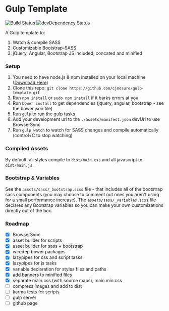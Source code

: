 Gulp Template
=============

[![Build Status](https://travis-ci.org/cjmosure/gulp-template.svg?branch=master)](https://travis-ci.org/cjmosure/gulp-template) [![devDependency Status](https://david-dm.org/cjmosure/gulp-template/dev-status.svg)](https://david-dm.org/cjmosure/gulp-template#info=devDependencies)


A Gulp template to:

1. Watch & compile SASS
2. Customizable Bootstrap-SASS
3. jQuery, Angular, Bootstrap JS included, concated and minified

### Setup

1. You need to have node.js & npm installed on your local machine ([Download Here](https://nodejs.org))
2. Clone this repo: `git clone https://github.com/cjmosure/gulp-template.git`
3. Run `npm install` or `sudo npm install` if it barks errors at you
4. Run `bower install` to get dependencies (jquery, angular, bootstrap - see the bower.json file) 
5. Run `gulp` to run the gulp tasks
6. Add your development url to the `./assets/manifest.json` devUrl to use BrowserSync 
7. Run `gulp watch` to watch for SASS changes and compile automatically (control+C to stop watching)

### Compiled Assets

By default, all styles compile to `dist/main.css` and all javascript to `dist/main.js`.

### Bootstrap & Variables

See the `assets/sass/_bootstrap.scss` file - that includes all of the bootstrap sass components  (you may choose to comment out ones you aren't using for a small performance increase). The `assets/sass/_variables.scss` file declares any Bootstrap variables so you can make your own customizations directly out of the box.

### Roadmap

- [x] BrowserSync
- [x] asset builder for scripts
- [x] asset builder for sass + bootstrap
- [x] wiredep bower packages
- [x] lazypipes for css and script tasks
- [x] lazypipes for js tasks
- [x] variable declaration for styles files and paths
- [x] add banners to minified files
- [x] separate main.css (with source maps), main.min.css 
- [ ] compress images and add to dist
- [ ] karma tests for scripts
- [ ] gulp server
- [ ] github page